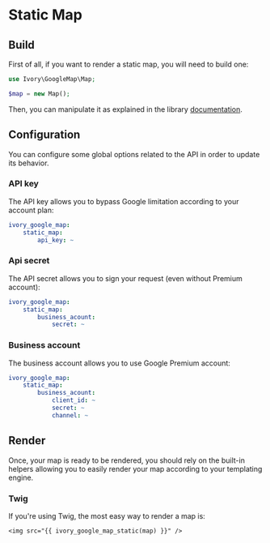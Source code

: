 # Static Map

## Build

First of all, if you want to render a static map, you will need to build one:

``` php
use Ivory\GoogleMap\Map;

$map = new Map();
```

Then, you can manipulate it as explained in the library [documentation](https://github.com/egeloen/ivory-google-map/blob/master/doc/usage.md).

## Configuration

You can configure some global options related to the API in order to update its behavior.

### API key

The API key allows you to bypass Google limitation according to your account plan:

``` yaml
ivory_google_map:
    static_map:
        api_key: ~
```

### Api secret

The API secret allows you to sign your request (even without Premium account):

``` yaml
ivory_google_map:
    static_map:
        business_acount:
            secret: ~
```

### Business account

The business account allows you to use Google Premium account:

``` yaml
ivory_google_map:
    static_map:
        business_acount:
            client_id: ~
            secret: ~
            channel: ~
```

## Render

Once, your map is ready to be rendered, you should rely on the built-in helpers allowing you to easily render your map 
according to your templating engine.

### Twig

If you're using Twig, the most easy way to render a map is:

``` twig
<img src="{{ ivory_google_map_static(map) }}" />
```
